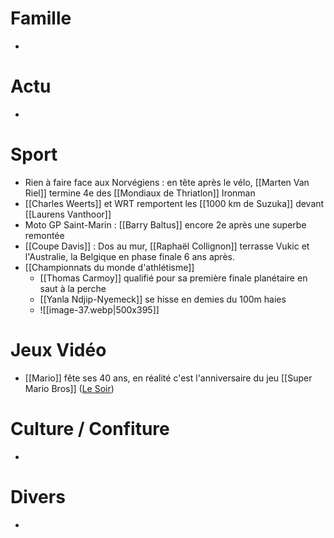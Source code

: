 # Famille
- 
# Actu
- 
# Sport
- Rien à faire face aux Norvégiens : en tête après le vélo, [[Marten Van Riel]] termine 4e des [[Mondiaux de Thriatlon]] Ironman
- [[Charles Weerts]] et WRT remportent les [[1000 km de Suzuka]] devant [[Laurens Vanthoor]]
- Moto GP Saint-Marin : [[Barry Baltus]] encore 2e après une superbe remontée
- [[Coupe Davis]] : Dos au mur, [[Raphaël Collignon]] terrasse Vukic et l'Australie, la Belgique en phase finale 6 ans après.
- [[Championnats du monde d'athlétisme]]
	- [[Thomas Carmoy]] qualifié pour sa première finale planétaire en saut à la perche
	- [[Yanla Ndjip-Nyemeck]] se hisse en demies du 100m haies 
	- ![[image-37.webp|500x395]]
# Jeux Vidéo
- [[Mario]] fête ses 40 ans, en réalité c'est l'anniversaire du jeu [[Super Mario Bros]] ([Le Soir](https://www.lesoir.be/698641/article/2025-09-12/mario-le-daron-du-jeu-video-souffle-ses-40-bougies))
# Culture / Confiture
- 
# Divers
- 
